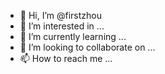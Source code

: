 - 👋 Hi, I’m @firstzhou
- 👀 I’m interested in ...
- 🌱 I’m currently learning ...
- 💞️ I’m looking to collaborate on ...
- 📫 How to reach me ...

<!---
firstzhou/firstzhou is a ✨ special ✨ repository because its `README.md` (this file) appears on your GitHub profile.
You can click the Preview link to take a look at your changes.
--->
